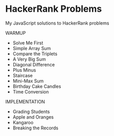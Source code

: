 # HackerRank Problems

My JavaScript solutions to HackerRank problems

WARMUP

- Solve Me First
- Simple Array Sum
- Compare the Triplets
- A Very Big Sum
- Diagonal Difference
- Plus Minus
- Staircase
- Mini-Max Sum
- Birthday Cake Candles
- Time Conversion

IMPLEMENTATION

- Grading Students
- Apple and Oranges
- Kangaroo
- Breaking the Records
